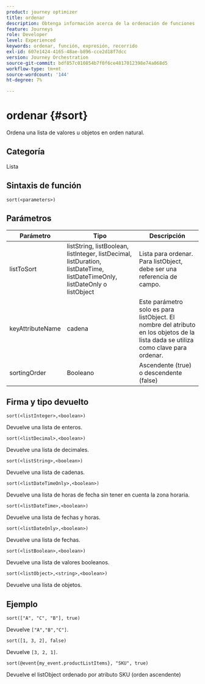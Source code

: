 ```yaml
---
product: journey optimizer
title: ordenar
description: Obtenga información acerca de la ordenación de funciones
feature: Journeys
role: Developer
level: Experienced
keywords: ordenar, función, expresión, recorrido
exl-id: 607e1424-4165-48ae-b896-cce2d18f7dcc
version: Journey Orchestration
source-git-commit: bdf857c010854b7f0f6ce4817012398e74a068d5
workflow-type: tm+mt
source-wordcount: '144'
ht-degree: 7%

---
```


# ordenar {#sort}

Ordena una lista de valores u objetos en orden natural.

## Categoría

Lista

## Sintaxis de función

`sort(<parameters>)`

## Parámetros

| Parámetro | Tipo | Descripción |
|-----------|------------------|------------------|
| listToSort | listString, listBoolean, listInteger, listDecimal, listDuration, listDateTime, listDateTimeOnly, listDateOnly o listObject | Lista para ordenar. Para listObject, debe ser una referencia de campo. |
| keyAttributeName | cadena | Este parámetro solo es para listObject. El nombre del atributo en los objetos de la lista dada se utiliza como clave para ordenar. |
| sortingOrder | Booleano | Ascendente (true) o descendente (false) |

## Firma y tipo devuelto

`sort(<listInteger>,<boolean>)`

Devuelve una lista de enteros.

`sort(<listDecimal>,<boolean>)`

Devuelve una lista de decimales.

`sort(<listString>,<boolean>)`

Devuelve una lista de cadenas.

`sort(<listDateTimeOnly>,<boolean>)`

Devuelve una lista de horas de fecha sin tener en cuenta la zona horaria.

`sort(<listDateTime>,<boolean>)`

Devuelve una lista de fechas y horas.

`sort(<listDateOnly>,<boolean>)`

Devuelve una lista de fechas.

`sort(<listBoolean>,<boolean>)`

Devuelve una lista de valores booleanos.

`sort(<listObject>,<string>,<boolean>)`

Devuelve una lista de objetos.

## Ejemplo

`sort(["A", "C", "B"], true)`

Devuelve `["A","B","C"]`.

`sort([1, 3, 2], false)`

Devuelve `[3, 2, 1]`.

`sort(@event{my_event.productListItems}, "SKU", true)`

Devuelve el listObject ordenado por atributo SKU (orden ascendente)

